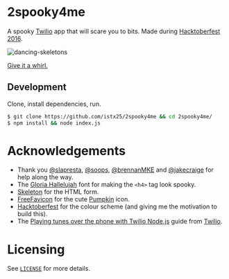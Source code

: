 # 2spooky4me

A spooky [Twilio](https://www.twilio.com) app that will scare you to bits. Made during [Hacktoberfest 2016](https://hacktoberfest.digitalocean.com).

![dancing-skeletons](http://media3.giphy.com/media/QYMemaaLmKhBS/giphy.gif)

[Give it a whirl.](https://two-spooky-four-me.herokuapp.com)

## Development

Clone, install dependencies, run.

```bash
$ git clone https://github.com/istx25/2spooky4me && cd 2spooky4me/
$ npm install && node index.js
```

# Acknowledgements

- Thank you [@slapresta](https://github.com/slapresta), [@soops](https://github.com/soops), [@brennanMKE](https://github.com/brennanMKE) and [@jakecraige](https://github.com/jakecraige) for help along the way. 
- The [Gloria Hallelujah](https://fonts.google.com/specimen/Gloria+Hallelujah) font for making the `<h4>` tag look spooky.
- [Skeleton](http://getskeleton.com) for the HTML form.
- [FreeFavicon](http://www.freefavicon.com) for the cute [Pumpkin](http://www.freefavicon.com/freefavicons/food/iconinfo/pumpkin-152-242063.html) icon.
- [Hacktoberfest](https://hacktoberfest.digitalocean.com) for the colour scheme (and giving me the motivation to build this).
- The [Playing tunes over the phone with Twilio Node.js](https://www.twilio.com/blog/2015/08/playing-tunes-over-the-phone-with-the-twilio-nodejs-library-in-es6.html) guide from [Twilio](https://www.twilio.com).

# Licensing

See [`LICENSE`](LICENSE) for more details.
